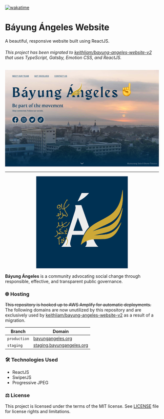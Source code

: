 [![wakatime](https://wakatime.com/badge/github/keithliam/bayung-angeles-website.svg?style=for-the-badge)](https://wakatime.com/badge/github/keithliam/bayung-angeles-website)

# Báyung Ángeles Website

A beautiful, responsive website built using ReactJS.

###### This project has been migrated to [keithliam/bayung-angeles-website-v2](https://github.com/keithliam/bayung-angeles-website-v2) that uses TypeScript, Gatsby, Emotion CSS, and ReactJS.

[![Báyung Ángeles website](/screenshots/landing.png?raw=true)](https://bayungangeles.org/)

---

<p align="center">
  <img src="/public/logo512.png?raw=true" width="300" alt="Báyung Ángeles" />
</p>

**Báyung Ángeles** is a community advocating social change through responsible, effective, and transparent public governance.

### 🌐 Hosting

~~This repository is hooked up to AWS Amplify for automatic deployments.~~ The following domains are now unutilized by this repository and are exclusively used by [keithliam/bayung-angeles-website-v2](https://github.com/keithliam/bayung-angeles-website-v2) as a result of a migration.

| Branch | Domain |
| --- | --- |
| `production` | [bayungangeles.org](https://www.bayungangeles.org/) |
| `staging` | [staging.bayungangeles.org](https://staging.bayungangeles.org/) |

### 🛠 Technologies Used

- ReactJS
- SwiperJS
- Progressive JPEG

### ⚖️ License

This project is licensed under the terms of the MIT license. See [LICENSE](LICENSE.md) file for license rights and limitations.
